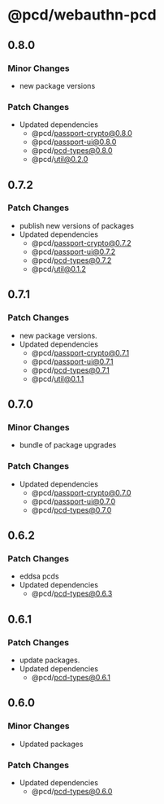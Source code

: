 # @pcd/webauthn-pcd

## 0.8.0

### Minor Changes

- new package versions

### Patch Changes

- Updated dependencies
  - @pcd/passport-crypto@0.8.0
  - @pcd/passport-ui@0.8.0
  - @pcd/pcd-types@0.8.0
  - @pcd/util@0.2.0

## 0.7.2

### Patch Changes

- publish new versions of packages
- Updated dependencies
  - @pcd/passport-crypto@0.7.2
  - @pcd/passport-ui@0.7.2
  - @pcd/pcd-types@0.7.2
  - @pcd/util@0.1.2

## 0.7.1

### Patch Changes

- new package versions.
- Updated dependencies
  - @pcd/passport-crypto@0.7.1
  - @pcd/passport-ui@0.7.1
  - @pcd/pcd-types@0.7.1
  - @pcd/util@0.1.1

## 0.7.0

### Minor Changes

- bundle of package upgrades

### Patch Changes

- Updated dependencies
  - @pcd/passport-crypto@0.7.0
  - @pcd/passport-ui@0.7.0
  - @pcd/pcd-types@0.7.0

## 0.6.2

### Patch Changes

- eddsa pcds
- Updated dependencies
  - @pcd/pcd-types@0.6.3

## 0.6.1

### Patch Changes

- update packages.
- Updated dependencies
  - @pcd/pcd-types@0.6.1

## 0.6.0

### Minor Changes

- Updated packages

### Patch Changes

- Updated dependencies
  - @pcd/pcd-types@0.6.0
